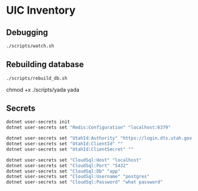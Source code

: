 # UIC Inventory

## Debugging

```sh
./scripts/watch.sh
```

## Rebuilding database

```sh
./scripts/rebuild_db.sh
```

chmod +x ./scripts/yada yada

## Secrets

```sh
dotnet user-secrets init
dotnet user-secrets set "Redis:Configuration" "localhost:6379"

dotnet user-secrets set "UtahId:Authority" "https://login.dts.utah.gov:443/sso/oauth2"
dotnet user-secrets set "UtahId:ClientId" ""
dotnet user-secrets set "UtahId:ClientSecret" ""

dotnet user-secrets set "CloudSql:Host" "localhost"
dotnet user-secrets set "CloudSql:Port" "5432"
dotnet user-secrets set "CloudSql:Db" "app"
dotnet user-secrets set "CloudSql:Username" "postgres"
dotnet user-secrets set "CloudSql:Password" "what password"
```
